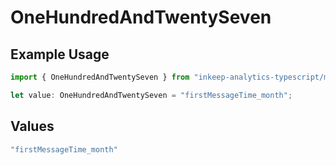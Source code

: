 # OneHundredAndTwentySeven

## Example Usage

```typescript
import { OneHundredAndTwentySeven } from "inkeep-analytics-typescript/models/operations";

let value: OneHundredAndTwentySeven = "firstMessageTime_month";
```

## Values

```typescript
"firstMessageTime_month"
```
